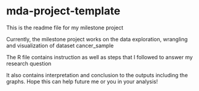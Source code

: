 # mda-project-template

This is the readme file for my milestone project

Currently, the milestone project works on the data exploration, wrangling and visualization of dataset cancer_sample

The R file contains instruction as well as steps that I followed to answer my research question

It also contains interpretation and conclusion to the outputs including the graphs. Hope this can help future me or you in your analysis!
